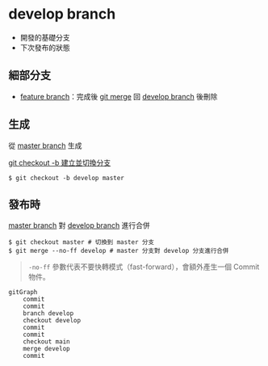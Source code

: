 # develop branch

- 開發的基礎分支
- 下次發布的狀態


## 細部分支
- [feature branch](feature%20branch.md)：完成後 [git merge](dontTrustYourLittleBrain/git%20merge.md) 回 [develop branch](develop%20branch.md) 後刪除


## 生成
從 [master branch](master%20branch.md) 生成

[git checkout -b 建立並切換分支](git%20checkout%20-b%20建立並切換分支)
```shell
$ git checkout -b develop master
```

## 發布時
[master branch](master%20branch.md) 對 [develop branch](develop%20branch.md) 進行合併

```shell
$ git checkout master # 切換到 master 分支
$ git merge --no-ff develop # master 分支對 develop 分支進行合併
```

> `-no-ff` 參數代表不要快轉模式（fast-forward），會額外產生一個 Commit 物件。
```mermaid
gitGraph
	commit
	commit
	branch develop
	checkout develop
	commit
	commit
	checkout main
	merge develop
	commit
```
